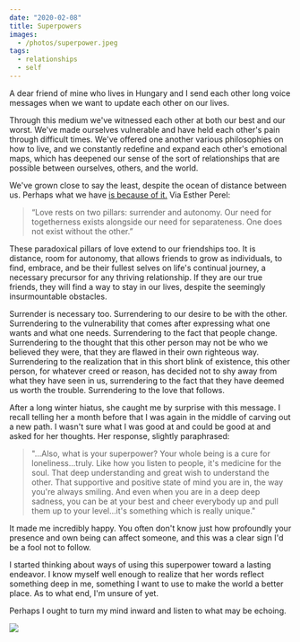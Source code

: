 ```yaml
---
date: "2020-02-08"
title: Superpowers
images:
  - /photos/superpower.jpeg
tags:
  - relationships
  - self
---
```


A dear friend of mine who lives in Hungary and I send each other long voice messages when we want to update each other on our lives.
 
Through this medium we've witnessed each other at both our best and our worst. We've made ourselves vulnerable and have held each other's pain through difficult times. We've offered one another various philosophies on how to live, and we constantly redefine and expand each other's emotional maps, which has deepened our sense of the sort of relationships that are possible between ourselves, others, and the world. 

We've grown close to say the least, despite the ocean of distance between us. Perhaps what we have [is because of it.](https://www.brainpickings.org/2016/10/13/mating-in-captivity-esther-perel/) Via Esther Perel:

> “Love rests on two pillars: surrender and autonomy. Our need for togetherness exists alongside our need for separateness. One does not exist without the other.”

These paradoxical pillars of love extend to our friendships too. It is distance, room for autonomy, that allows friends to grow as individuals, to find, embrace, and be their fullest selves on life's continual journey, a necessary precursor for any thriving relationship. If they are our true friends, they will find a way to stay in our lives, despite the seemingly insurmountable obstacles.

Surrender is necessary too. Surrendering to our desire to be with the other. Surrendering to the vulnerability that comes after expressing what one wants and what one needs. Surrendering to the fact that people change. Surrendering to the thought that this other person may not be who we believed they were, that they are flawed in their own righteous way. Surrendering to the realization that in this short blink of existence, this other person, for whatever creed or reason, has decided not to shy away from what they have seen in us, surrendering to the fact that they have deemed us worth the trouble. Surrendering to the love that follows.

After a long winter hiatus, she caught me by surprise with this message. I recall telling her a month before that I was again in the middle of carving out a new path. I wasn't sure what I was good at and could be good at and asked for her thoughts. Her response, slightly paraphrased:

> "...Also, what is your superpower? Your whole being is a cure for loneliness...truly. Like how you listen to people, it's medicine for the soul. That deep understanding and great wish to understand the other. That supportive and positive state of mind you are in, the way you're always smiling. And even when you are in a deep deep sadness, you can be at your best and cheer everybody up and pull them up to your level...it's something which is really unique."

It made me incredibly happy. You often don't know just how profoundly your presence and own being can affect someone, and this was a clear sign I'd be a fool not to follow.

I started thinking about ways of using this superpower toward a lasting endeavor. I know myself well enough to realize that her words reflect something deep in me, something I want to use to make the world a better place. As to what end, I'm unsure of yet. 

Perhaps I ought to turn my mind inward and listen to what may be echoing.

![](/photos/superpower.jpeg)